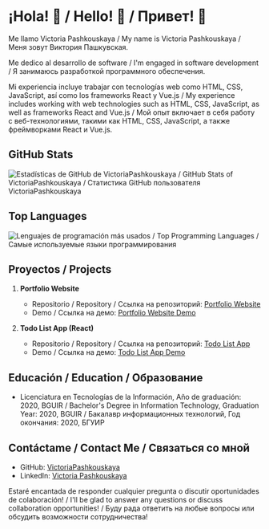 # ¡Hola! 👋 / Hello! 👋 / Привет! 👋

Me llamo Victoria Pashkouskaya / My name is Victoria Pashkouskaya / Меня зовут Виктория Пашкувская. 

Me dedico al desarrollo de software / I'm engaged in software development / Я занимаюсь разработкой программного обеспечения. 

Mi experiencia incluye trabajar con tecnologías web como HTML, CSS, JavaScript, así como los frameworks React y Vue.js / My experience includes working with web technologies such as HTML, CSS, JavaScript, as well as frameworks React and Vue.js / Мой опыт включает в себя работу с веб-технологиями, такими как HTML, CSS, JavaScript, а также фреймворками React и Vue.js.

## GitHub Stats

![Estadísticas de GitHub de VictoriaPashkouskaya / GitHub Stats of VictoriaPashkouskaya / Статистика GitHub пользователя VictoriaPashkouskaya](https://github-readme-stats.vercel.app/api?username=VictoriaPashkouskaya&show_icons=true&theme=radical)

## Top Languages

![Lenguajes de programación más usados / Top Programming Languages / Самые используемые языки программирования](https://github-readme-stats.vercel.app/api/top-langs/?username=VictoriaPashkouskaya&layout=compact)

## Proyectos / Projects

1. **Portfolio Website**
   - Repositorio / Repository / Ссылка на репозиторий: [Portfolio Website](https://github.com/VictoriaPashkouskaya/portfolio)
   - Demo / Ссылка на демо: [Portfolio Website Demo](https://victoriapashkouskaya.github.io/portfolio/)

2. **Todo List App (React)**
   - Repositorio / Repository / Ссылка на репозиторий: [Todo List App](https://github.com/VictoriaPashkouskaya/todo-list-react)
   - Demo / Ссылка на демо: [Todo List App Demo](https://victoriapashkouskaya.github.io/todo-list-react/)

## Educación / Education / Образование

- Licenciatura en Tecnologías de la Información, Año de graduación: 2020, BGUIR / Bachelor's Degree in Information Technology, Graduation Year: 2020, BGUIR / Бакалавр информационных технологий, Год окончания: 2020, БГУИР

## Contáctame / Contact Me / Связаться со мной

- GitHub: [VictoriaPashkouskaya](https://github.com/VictoriaPashkouskaya)
- LinkedIn: [Victoria Pashkouskaya](https://www.linkedin.com/in/victoria-pashkouskaya/)

Estaré encantada de responder cualquier pregunta o discutir oportunidades de colaboración! / I'll be glad to answer any questions or discuss collaboration opportunities! / Буду рада ответить на любые вопросы или обсудить возможности сотрудничества!

